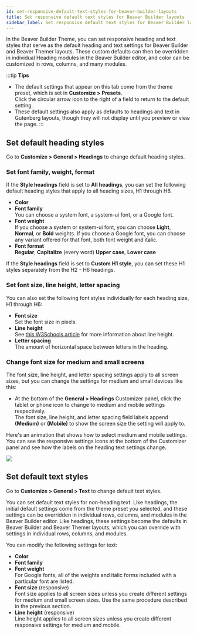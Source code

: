 ```yaml
---
id: set-responsive-default-text-styles-for-beaver-builder-layouts
title: Set responsive default text styles for Beaver Builder layouts
sidebar_label: Set responsive default text styles for Beaver Builder layouts
---
```


In the Beaver Builder Theme, you can set responsive heading and text styles that serve as the default heading and text settings for Beaver Builder and Beaver Themer layouts. These custom defaults can then be overridden in individual Heading modules in the Beaver Builder editor, and color can be customized in rows, columns, and many modules.

:::tip **Tips**
  * The default settings that appear on this tab come from the theme preset, which is set in **Customize > Presets**.  
  Click the circular arrow icon to the right of a field to return to the default setting.
  * These default settings also apply as defaults to headings and text in Gutenberg layouts, though they will not display until you preview or view the page.
:::

## Set default heading styles

Go to **Customize > General > Headings** to change default heading styles.

### Set font family, weight, format

If the **Style headings** field is set to **All headings**, you can set the following default heading styles that apply to all heading sizes, H1 through H6.

  * **Color**
  * **Font family**  
  You can choose a system font, a system-ui font, or a Google font.
  * **Font weight**  
  If you choose a system or system-ui font, you can choose **Light**, **Normal**, or **Bold** weights.
  If you choose a Google font, you can choose any variant offered for that font, both font weight and italic.
  * **Font format**  
  **Regular**, **Capitalize** (every word) **Upper case**, **Lower case**

If the **Style headings** field is set to **Custom H1 style**, you can set these H1 styles separately from the H2 - H6 headings.

### Set font size, line height, letter spacing

You can also set the following font styles individually for each heading size, H1 through H6:

  * **Font size**  
  Set the font size in pixels.
  * **Line height**  
  See [this W3Schools article](https://www.w3schools.com/cssref/pr_dim_line-height.asp) for more information about line height.
  * **Letter spacing**  
  The amount of horizontal space between letters in the heading.

### Change font size for medium and small screens

The font size, line height, and letter spacing settings apply to all screen sizes, but you can change the settings for medium and small devices like this:

  * At the bottom of the **General > Headings** Customizer panel, click the tablet or phone icon to change to medium and mobile settings respectively.  
The font size, line height, and letter spacing field labels append **(Medium)** or **(Mobile)** to show the screen size the setting will apply to.

Here's an animation that shows how to select medium and mobile settings. You can see the responsive settings icons at the bottom of the Customizer panel and see how the labels on the heading text settings change.

![](/img/set-responsive-default-text-styles-for-beaver-builder-layouts-9d2cd97d.gif)

## Set default text styles

Go to **Customize > General > Text** to change default text styles.

You can set default text styles for non-heading text. Like headings, the initial default settings come from the theme preset you selected, and these settings can be overridden in individual rows, columns, and modules in the Beaver Builder editor. Like headings, these settings become the defaults in Beaver Builder and Beaver Themer layouts, which you can override with settings in individual rows, columns, and modules.

You can modify the following settings for text:

  * **Color**
  * **Font family**
  * **Font weight**  
  For Google fonts, all of the weights and italic forms included with a particular font are listed.
  * **Font size** (responsive)  
  Font size applies to all screen sizes unless you create different settings for medium and small screen sizes. Use the same procedure described in the previous section.
  * **Line height** (responsive)  
  Line height applies to all screen sizes unless you create different responsive settings for medium and mobile.
